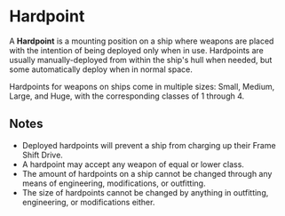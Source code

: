 # Hardpoint
A **Hardpoint** is a mounting position on a ship where weapons are placed with the intention of being deployed only when in use. Hardpoints are usually manually-deployed from within the ship's hull when needed, but some automatically deploy when in normal space.

Hardpoints for weapons on ships come in multiple sizes: Small, Medium, Large, and Huge, with the corresponding classes of 1 through 4. 

## Notes

- Deployed hardpoints will prevent a ship from charging up their Frame Shift Drive.
- A hardpoint may accept any weapon of equal or lower class.
- The amount of hardpoints on a ship cannot be changed through any means of engineering, modifications, or outfitting.
- The size of hardpoints cannot be changed by anything in outfitting, engineering, or modifications either.